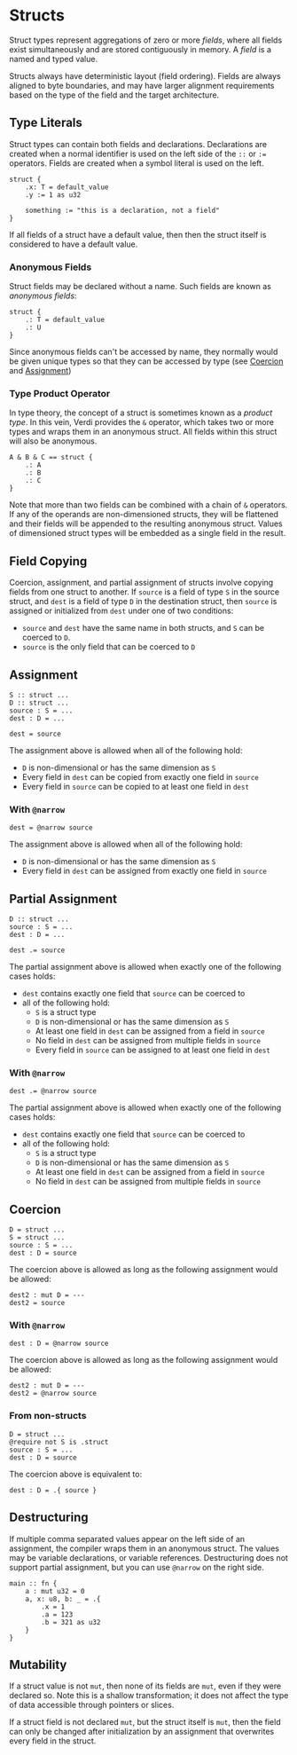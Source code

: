 # Structs
Struct types represent aggregations of zero or more _fields_, where all fields exist simultaneously and are stored contiguously in memory.  A _field_ is a named and typed value.

Structs always have deterministic layout (field ordering).  Fields are always aligned to byte boundaries, and may have larger alignment requirements based on the type of the field and the target architecture.

## Type Literals
Struct types can contain both fields and declarations.  Declarations are created when a normal identifier is used on the left side of the `::` or `:=` operators.  Fields are created when a symbol literal is used on the left.
```
struct {
	.x: T = default_value
	.y := 1 as u32

	something := "this is a declaration, not a field"
}
```

If all fields of a struct have a default value, then then the struct itself is considered to have a default value.

### Anonymous Fields
Struct fields may be declared without a name.  Such fields are known as _anonymous fields_:
```
struct {
	.: T = default_value
	.: U
}
```
Since anonymous fields can't be accessed by name, they normally would be given unique types so that they can be accessed by type (see [Coercion](#coercion) and [Assignment](#assignment))

### Type Product Operator
In type theory, the concept of a struct is sometimes known as a _product type_.  In this vein, Verdi provides the `&` operator, which takes two or more types and wraps them in an anonymous struct.  All fields within this struct will also be anonymous.
```
A & B & C == struct {
	.: A
	.: B
	.: C
}
```
Note that more than two fields can be combined with a chain of `&` operators.  If any of the operands are non-dimensioned structs, they will be flattened and their fields will be appended to the resulting anonymous struct.  Values of dimensioned struct types will be embedded as a single field in the result.

## Field Copying
Coercion, assignment, and partial assignment of structs involve copying fields from one struct to another.  If `source` is a field of type `S` in the source struct, and `dest` is a field of type `D` in the destination struct, then `source` is assigned or initialized from `dest` under one of two conditions:
* `source` and `dest` have the same name in both structs, and `S` can be coerced to `D`.
* `source` is the only field that can be coerced to `D`

## Assignment
```
S :: struct ...
D :: struct ...
source : S = ...
dest : D = ...

dest = source
```
The assignment above is allowed when all of the following hold: 
* `D` is non-dimensional or has the same dimension as `S`
* Every field in `dest` can be copied from exactly one field in `source`
* Every field in `source` can be copied to at least one field in `dest`

### With `@narrow`
```
dest = @narrow source
```
The assignment above is allowed when all of the following hold: 
* `D` is non-dimensional or has the same dimension as `S`
* Every field in `dest` can be assigned from exactly one field in `source`

## Partial Assignment
```
D :: struct ...
source : S = ...
dest : D = ...

dest .= source
```
The partial assignment above is allowed when exactly one of the following cases holds:
* `dest` contains exactly one field that `source` can be coerced to
* all of the following hold:
	* `S` is a struct type
	* `D` is non-dimensional or has the same dimension as `S`
	* At least one field in `dest` can be assigned from a field in `source`
	* No field in `dest` can be assigned from multiple fields in `source`
	* Every field in `source` can be assigned to at least one field in `dest`

### With `@narrow`
```
dest .= @narrow source
```
The partial assignment above is allowed when exactly one of the following cases holds:
* `dest` contains exactly one field that `source` can be coerced to
* all of the following hold:
	* `S` is a struct type
	* `D` is non-dimensional or has the same dimension as `S`
	* At least one field in `dest` can be assigned from a field in `source`
	* No field in `dest` can be assigned from multiple fields in `source`

## Coercion
```
D = struct ...
S = struct ...
source : S = ...
dest : D = source
```
The coercion above is allowed as long as the following assignment would be allowed:
```
dest2 : mut D = ---
dest2 = source
```

### With `@narrow`
```
dest : D = @narrow source
```
The coercion above is allowed as long as the following assignment would be allowed:
```
dest2 : mut D = ---
dest2 = @narrow source
```

### From non-structs
```
D = struct ...
@require not S is .struct
source : S = ...
dest : D = source
```
The coercion above is equivalent to:
```
dest : D = .{ source }
```

## Destructuring
If multiple comma separated values appear on the left side of an assignment, the compiler wraps them in an anonymous struct.  The values may be variable declarations, or variable references.  Destructuring does not support partial assignment, but you can use `@narrow` on the right side.
```
main :: fn {
	a : mut u32 = 0
	a, x: u8, b: _ = .{
		.x = 1
		.a = 123
		.b = 321 as u32
	}
}
```

## Mutability
If a struct value is not `mut`, then none of its fields are `mut`, even if they were declared so.  Note this is a shallow transformation; it does not affect the type of data accessible through pointers or slices.

If a struct field is not declared `mut`, but the struct itself is `mut`, then the field can only be changed after initialization by an assignment that overwrites every field in the struct.